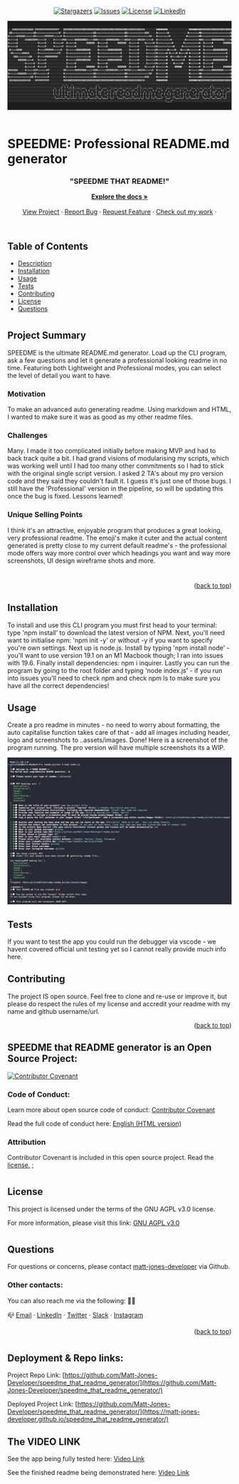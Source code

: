 


<span style="display:block" align="center" class="shields">

[![Stargazers][stars-shield]][stars-url]
[![Issues][issues-shield]][issues-url]
[![License][license-shield]][license-url]
[![LinkedIn][linkedin-shield]][linkedin-url]

</span>


<!-- Readme top-->
<a name="readme-top"></a>



<div align="center">
	<img src="./assets/images/header.png" alt="header-image" width="800" height="200">
</div>
<br>


# SPEEDME: Professional README.md generator


<div align="center">
<h3>"SPEEDME THAT README!"</h3>
<a href="https://github.com/Matt-Jones-Developer/speedme_that_readme_generator//"><strong>Explore the docs »</strong></a>
<br />
<br />
<a href="https://github.com/Matt-Jones-Developer/speedme_that_readme_generator//">View Project</a>
·
<a href="https://github.com/Matt-Jones-Developer/speedme_that_readme_generator//issues">Report Bug</a>
·
<a href="https://github.com/Matt-Jones-Developer/speedme_that_readme_generator//issues">Request Feature</a>
·
<a href="https://github.com/matt-jones-developer?tab=repositories">Check out my work</a>
·
</div>
<br>

#

## Table of Contents

* [Description](#description)
* [Installation](#installation)
* [Usage](#usage)
* [Tests](#tests)
* [Contributing](#contributing)
* [License](#license)
* [Questions](#questions)
#

## Project Summary

SPEEDME is the ultimate README.md generator.  Load up the CLI program, ask a few questions and let it generate a professional looking readme in no time. Featuring both Lightweight and Professional modes, you can select the level of detail you want to have.

### Motivation
To make an advanced auto generating readme.  Using markdown and HTML, I wanted to make sure it was as good as my other readme files.

### Challenges
Many.  I made it too complicated initially before making MVP and had to back track quite a bit.  I had grand visions of modularising my scripts, which was working well until I had too many other commitments so I had to stick with the original single script version. I asked 2 TA's about my pro version code and they said they couldn't fault it.  I guess it's just one of those bugs.  I still have the 'Professional' version  in the pipeline, so will be updating this once the bug is fixed.  Lessons learned!

### Unique Selling Points
I think it's an attractive, enjoyable program that produces a great looking, very professional readme.  The emoji's make it cuter and the actual content generated is pretty close to my current default readme's - the professional mode offers way more control over which headings you want and way more screenshots, UI design wireframe shots and more. 

#


<p align="right">(<a href="#readme-top">back to top</a>)</p>


## Installation

To install and use this CLI program you must first head to your terminal:  type 'npm install' to download the latest version of NPM.  Next, you'll need want to initialise npm: 'npm init -y' or without -y if you want to specify you're own settings.  Next up is node.js.  Install by typing 'npm install node' - you'll want to use version 19.1 on an M1 Macbook though; I ran into issues with 19.6.  Finally install dependencies: npm i inquirer.  Lastly you can run the program by going to the root folder and typing 'node index.js' - if you run into issues you'll need to check npm and check npm ls to make sure you have all the correct dependencies!


## Usage

Create a pro readme in minutes - no need to worry about formatting, the auto capitalise function takes care of that - add all images including header, logo and screenshots to ..assets/images.  Done! Here is a screenshot of the program running. The pro version will have multiple screenshots its a WIP.


![Product Screenshot](./assets/images/screenshot.png)

## Tests

If you want to test the app you could run the debugger via vscode - we havent covered official unit testing yet so I cannot really provide much info here.


## Contributing

The project IS open source.  Feel free to clone and re-use or improve it, but please do respect the rules of my license and accredit your readme with my name and github username/url.



<p align="right">(<a href="#readme-top">back to top</a>)</p>




## SPEEDME that README generator is an Open Source Project:
[![Contributor Covenant](https://img.shields.io/badge/Contributor%20Covenant-2.1-4baaaa.svg)](code_of_conduct.md)

### Code of Conduct:
Learn more about open source code of conduct:
[Contributor Covenant](https://www.contributor-covenant.org/)

Read the full code of conduct here:
[English (HTML version)](https://www.contributor-covenant.org/version/2/1/code_of_conduct/)

### Attribution
Contributor Covenant is included in this open source project.  Read the [license.](https://github.com/EthicalSource/contributor_covenant/blob/release/LICENSE.md)
;



#
## License

This project is licensed under the terms of the GNU AGPL v3.0 license.

For more information, please visit this link: [GNU AGPL v3.0](https://choosealicense.com/licenses/agpl-3.0/)



#
## Questions

For questions or concerns, please contact [matt-jones-developer](https://github.com/Matt-Jones-Developer/speedme_that_readme_generator/) via Github.
###  Other contacts:

You can also reach me via the following: 👻💬

📪 [Email](me@gamail) · [LinkedIn](https://www.linkedin.com/in/matt-jones-zx81) · [Twitter](glitchy) · [Slack](mattjones) · [Instagram](glitchy) 



[stars-shield]: https://img.shields.io/github/stars/matt-jones-developer/speedme_that_readme_generator.svg?style=for-the-badge
[stars-url]: https://github.com/Matt-Jones-Developer/speedme_that_readme_generator//stargazer
[issues-shield]: https://img.shields.io/github/issues/matt-jones-developer/speedme_that_readme_generator.svg?style=for-the-badge
[issues-url]: https://github.com/Matt-Jones-Developer/speedme_that_readme_generator//issues
[license-shield]: https://img.shields.io/badge/license-GNU%20AGPL%20v3.0-red.svg
[license-url]: https://choosealicense.com/licenses/agpl-3.0/
[linkedin-shield]: https://img.shields.io/badge/-LinkedIn-black.svg?style=for-the-badge&logo=linkedin&colorB=555
[linkedin-url]: https://www.linkedin.com/in/matt-jones-zx81



<p align="right">(<a href="#readme-top">back to top</a>)</p>

#



## Deployment & Repo links:

Project Repo Link: [https://github.com/Matt-Jones-Developer/speedme_that_readme_generator/](https://github.com/Matt-Jones-Developer/speedme_that_readme_generator/)

Deployed Project Link: [https://github.com/Matt-Jones-Developer/speedme_that_readme_generator/](https://matt-jones-developer.github.io/speedme_that_readme_generator/)

## The VIDEO LINK

See the app being fully tested here: 
[Video Link](https://drive.google.com/file/d/1CMJ1AhnZMRsrCtINm3QWc2aCzDwLnRdy/view?usp=sharing)

See the finished readme being demonstrated here: 
[Video Link](https://drive.google.com/file/d/1CMJ1AhnZMRsrCtINm3QWc2aCzDwLnRdy/view?usp=sharing)

